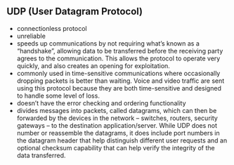 ## UDP (User Datagram Protocol)

- connectionless protocol
- unreliable
- speeds up communications by not requiring what’s known as a “handshake”, allowing data to be transferred before the receiving party agrees to the communication. This allows the protocol to operate very quickly, and also creates an opening for exploitation.
- commonly used in time-sensitive communications where occasionally dropping packets is better than waiting. Voice and video traffic are sent using this protocol because they are both time-sensitive and designed to handle some level of loss.
- doesn’t have the error checking and ordering functionality
- divides messages into packets, called datagrams, which can then be forwarded by the devices in the network – switches, routers, security gateways – to the destination application/server. While UDP does not number or reassemble the datagrams, it does include port numbers in the datagram header that help distinguish different user requests and an optional checksum capability that can help verify the integrity of the data transferred.